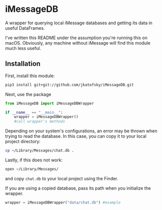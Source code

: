# iMessageDB

A wrapper for querying local iMessage databases and getting its data in useful DataFrames.

I've written this README under the assumption you're running this on macOS. Obviously, any machine without iMessage will find this module much less useful.

## Installation

First, install this module:

```bash
pip3 install git+git://github.com/jkatofsky/iMessageDB.git
```

Next, use the package

```python
from iMessageDB import iMessageDBWrapper

if __name__ == "__main__":
    wrapper = iMessageDBWrapper()
    #call wrapper's methods
```

Depending on your system's configurations, an error may be thrown when trying to read the database. In this case, you can copy it to your local project directory:

```bash
cp ~/Library/Messages/chat.db .
```

Lastly, if this does not work:

```bash
open ~/Library/Messages/
```

and copy ```chat.db``` to your local project using the Finder.

If you are using a copied database, pass its path when you initialize the wrapper.

```python
wrapper = iMessageDBWrapper("data/chat.db") #example
```
